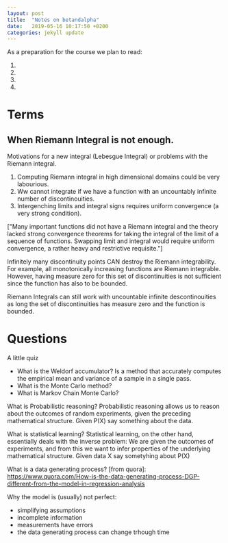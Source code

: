 ```yaml
---
layout: post
title:  "Notes on betandalpha"
date:   2019-05-16 10:17:50 +0200
categories: jekyll update
---
```


As a preparation for the course we plan to read:
1. [Probability Theory (For Scientists and Engineers)]: https://betanalpha.github.io/assets/case_studies/probability_theory.html
2. [Conditional Probability Theory (For Scientists and Engineers)]: https://betanalpha.github.io/assets/case_studies/conditional_probability_theory.html
3. [Probabilistic Modeling and Statistical Inference]: https://betanalpha.github.io/assets/case_studies/modeling_and_inference.html
4. [Towards A Principled Bayesian Workflow]: https://betanalpha.github.io/assets/case_studies/principled_bayesian_workflow.html

# Terms

## When Riemann Integral is not enough.

Motivations for a new integral (Lebesgue Integral) or problems with the Riemann integral.
1. Computing Riemann integral in high dimensional domains could be very labourious.
2. Ww cannot integrate if we have a function with an uncountably infinite number of discontinouities.
3. Intergenching limits and integral signs requires uniform convergence (a very strong condition).

["Many important functions did not have a Riemann integral and the theory lacked strong convergence theorems for taking the integral of the limit of a sequence of functions.
Swapping limit and integral would require uniform convergence, a rather heavy and restrictive requisite."]

Infinitely many discontinuity points CAN destroy the Riemann integrability. For example, all monotonically increasing functions are Riemann integrable. However, having measure zero for this set of discontinuities is not sufficient since the function has also to be bounded.

Riemann Integrals can still work with uncountable infinite descontinouities as long the set of discontinuities has measure zero and the function is bounded.

# Questions
A little quiz

- What is the Weldorf accumulator?
Is a method that accurately computes the empirical mean and variance of a sample in a single pass.
- What is the Monte Carlo method?
- What is Markov Chain Monte Carlo?

What is Probabilistic reasoning?
Probabilistic reasoning allows us to reason about the outcomes of random experiments, given the preceding mathematical structure. 
Given P(X) say something about the data.

What is statistical learning?
Statistical learning, on the other hand, essentially deals with the inverse problem: We are given the outcomes of experiments, and from this we want to infer properties of the underlying mathematical structure. Given data X say sometyhing about P(X)

What is a data generating process?
[from quora]: https://www.quora.com/How-is-the-data-generating-process-DGP-different-from-the-model-in-regression-analysis

Why the model is (usually) not perfect:
- simplifying assumptions
- incomplete information
- measurements have errors
- the data generating process can change trhough time


